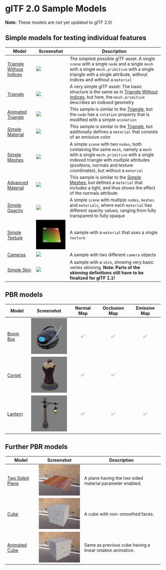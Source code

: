 # glTF 2.0 Sample Models

**Note:** These models are not yet updated to glTF 2.0!

## Simple models for testing individual features

| Model                                                  | Screenshot                                                      | Description|
|--------------------------------------------------------|-----------------------------------------------------------------|------------|
| [Triangle Without Indices](TriangleWithoutIndices)     | ![](TriangleWithoutIndices/screenshot/screenshot.png)           | The simplest possible glTF asset: A single `scene` with a single `node` and a single `mesh` with a single `mesh.primitive` with a single triangle with a single attribute, without indices and without a `material` |
| [Triangle](Triangle)                                   | ![](Triangle/screenshot/screenshot.png)                         | A very simple glTF asset: The basic structure is the same as in [Triangle Without Indices](TriangleWithoutIndices), but here, the `mesh.primitive` describes an *indexed* geometry
| [Animated Triangle](AnimatedTriangle)                  | ![](AnimatedTriangle/screenshot/screenshot.gif)                 | This sample is similar to the [Triangle](Triangle), but the `node` has a `rotation` property that is modified with a simple `animation` |
| [Simple Material](SimpleMaterial)                      | ![](SimpleMaterial/screenshot/screenshot.png)                   | This sample is similar to the [Triangle](Triangle), but additonally defines a `material` that consists of an emissive color |
| [Simple Meshes](SimpleMeshes)                          | ![](SimpleMeshes/screenshot/screenshot.png)                     | A simple `scene` with two `nodes`, both containing the same `mesh`, namely a `mesh` with a single `mesh.primitive` with a single indexed triangle with *multiple* attributes (positions, normals and texture coordinates), but without a `material` |
| [Advanced Material](AdvancedMaterial)                  | ![](AdvancedMaterial/screenshot/screenshot.png)                 | This sample is similar to the [Simple Meshes](SimpleMeshes), but defines a `material` that includes a light, and thus shows the effect of the normals attribute |
| [Simple Opacity](SimpleOpacity)                        | ![](SimpleOpacity/screenshot/screenshot.png)                    | A simple `scene` with multiple `nodes`, `meshes` and `materials`, where each `material` has different opacity values, ranging from fully transparent to fully opaque |
| [Simple Texture](SimpleTexture)                        | ![](SimpleTexture/screenshot/screenshot.png)                    | A sample with a `material` that uses a single `texture` |
| [Cameras](Cameras)                                     | ![](Cameras/screenshot/screenshot.png)                          | A sample with two different `camera` objects |
| [Simple Skin](SimpleSkin)                              | ![](SimpleSkin/screenshot/screenshot.gif)                       | A sample with a `skin`, showing very basic vertex skinning. **Note: Parts of the skinning definitions still have to be finalized for glTF 1.1!** |

## PBR models

| Model                 | Screenshot                                | Normal Map         | Occlusion Map      | Emissive Map       |
|-----------------------|:-----------------------------------------:|:------------------:|:------------------:|:------------------:|
| [Boom Box](BoomBox)   | ![](BoomBox/screenshot/screenshot.jpg)    | :white_check_mark: | :white_check_mark: | :white_check_mark: |
| [Corset](Corset)      | ![](Corset/screenshot/screenshot.jpg)     | :white_check_mark: | :white_check_mark: |                    |
| [Lantern](Lantern)    | ![](Lantern/screenshot/screenshot.jpg)    | :white_check_mark: | :white_check_mark: | :white_check_mark: |

## Further PBR models

| Model                                                  | Screenshot                                                      | Description|
|--------------------------------------------------------|-----------------------------------------------------------------|------------|
| [Two Sided Plane](TwoSidedPlane)                       | ![](TwoSidedPlane/screenshot/screenshot.jpg)                    | A plane having the two sided material parameter enabled.       |
| [Cube](Cube)                                           | ![](Cube/screenshot/screenshot.jpg)                             | A cube with non-smoothed faces.                                |
| [Animated Cube](AnimatedCube)                          | ![](AnimatedCube/screenshot/screenshot.gif)                     | Same as previous cube having a linear rotation animation.      |
